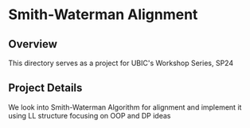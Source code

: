 # Smith-Waterman Alignment

## Overview

This directory serves as a project for UBIC's Workshop Series, SP24

## Project Details

We look into Smith-Waterman Algorithm for alignment and implement it using LL structure focusing on OOP and DP ideas
